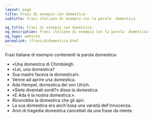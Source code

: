 ```yaml
---
layout: page
title: Frasi di esempio con domestica 
subtitle: Frasi italiane di esempio con la parola  domestica

og_title: Frasi di esempio con domestica 
og_description: Frasi italiane di esempio con la parola  domestica
og_type: website
permalink: /frasi/d/domestica.html
---
```


Frasi italiane di esempio contenenti la parola domestica:


- «Una domestica di Chimbleigh.
- «Lei, una domestica?
- Sua madre faceva la domestica!».
- Venne ad aprire una domestica.
- Ada Hempel, domestica dei von Ulrich.
- «Siete diventati sordi?» disse la domestica.
- «E Ada è la nostra domestica.».
- Riconobbe la domestica che gli aprì.
- La sua domestica era anch'essa una varietà dell'innocenza.
- Anni di tragedia domestica cancellati da una frase da niente.
